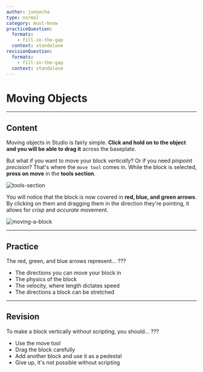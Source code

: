 ```yaml
---
author: junoocha
type: normal
category: must-know
practiceQuestion:
  formats:
    - fill-in-the-gap
  context: standalone
revisionQuestion:
  formats:
    - fill-in-the-gap
  context: standalone
---
```


# Moving Objects
---

## Content
Moving objects in Studio is fairly simple. **Click and hold on to the object and you will be able to drag it** across the baseplate. 

But what if you want to move your block *vertically*? Or if you need *pinpoint precision*? That's where the `move tool` comes in. While the block is selected, **press on move** in the **tools section**.

![tools-section](https://img.enkipro.com/06b34cd06872f0e1759b6db9d4de3bff.png)

You will notice that the block is now covered in **red, blue, and green arrows**. By clicking on them and dragging them in the direction they're pointing, it allows for *crisp* and *accurate* movement.

![moving-a-block](https://img.enkipro.com/ba2f2bee4712ff2a177bd866f8669448.png)

---

## Practice

The red, green, and blue arrows represent... ???

- The directions you can move your block in
- The physics of the block
- The velocity, where length dictates speed
- The directions a block can be stretched

---

## Revision

To make a block vertically without scripting, you should... ???

- Use the move tool
- Drag the block carefully
- Add another block and use it as a pedestal
- Give up, it's not possible without scripting